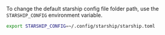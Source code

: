 To change the default starship config file folder path, use the `STARSHIP_CONFIG` environment variable.

```bash
export STARSHIP_CONFIG=~/.config/starship/starship.toml
```
